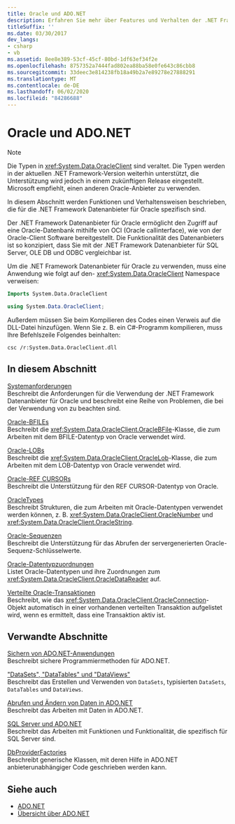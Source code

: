 ```yaml
---
title: Oracle und ADO.NET
description: Erfahren Sie mehr über Features und Verhalten der .NET Framework Datenanbieter für Oracle, die den Zugriff auf eine Oracle-Datenbank mithilfe der Oracle-Benutzeroberfläche ermöglicht.
titleSuffix: ''
ms.date: 03/30/2017
dev_langs:
- csharp
- vb
ms.assetid: 8ee8e389-53cf-45cf-80bd-1df63ef34f2e
ms.openlocfilehash: 8757352a7444fad802ea88ba58e0fe643c86cbb8
ms.sourcegitcommit: 33deec3e814238fb18a49b2a7e89278e27888291
ms.translationtype: MT
ms.contentlocale: de-DE
ms.lasthandoff: 06/02/2020
ms.locfileid: "84286688"
---
```

# <a name="oracle-and-adonet"></a>Oracle und ADO.NET
> [!NOTE]
> Die Typen in <xref:System.Data.OracleClient> sind veraltet. Die Typen werden in der aktuellen .NET Framework-Version weiterhin unterstützt, die Unterstützung wird jedoch in einem zukünftigen Release eingestellt. Microsoft empfiehlt, einen anderen Oracle-Anbieter zu verwenden.  
  
 In diesem Abschnitt werden Funktionen und Verhaltensweisen beschrieben, die für die .NET Framework Datenanbieter für Oracle spezifisch sind.  
  
 Der .NET Framework Datenanbieter für Oracle ermöglicht den Zugriff auf eine Oracle-Datenbank mithilfe von OCI (Oracle callinterface), wie von der Oracle-Client Software bereitgestellt. Die Funktionalität des Datenanbieters ist so konzipiert, dass Sie mit der .NET Framework Datenanbieter für SQL Server, OLE DB und ODBC vergleichbar ist.  
  
 Um die .NET Framework Datenanbieter für Oracle zu verwenden, muss eine Anwendung wie folgt auf den- <xref:System.Data.OracleClient> Namespace verweisen:  
  
```vb  
Imports System.Data.OracleClient  
```  
  
```csharp  
using System.Data.OracleClient;  
```  
  
 Außerdem müssen Sie beim Kompilieren des Codes einen Verweis auf die DLL-Datei hinzufügen. Wenn Sie z. B. ein C#-Programm kompilieren, muss Ihre Befehlszeile Folgendes beinhalten:  
  
```console
csc /r:System.Data.OracleClient.dll  
```  
  
## <a name="in-this-section"></a>In diesem Abschnitt  
 [Systemanforderungen](system-requirements-for-the-dotnet-data-provider-for-oracle.md)  
 Beschreibt die Anforderungen für die Verwendung der .NET Framework Datenanbieter für Oracle und beschreibt eine Reihe von Problemen, die bei der Verwendung von zu beachten sind.  
  
 [Oracle-BFILEs](oracle-bfiles.md)  
 Beschreibt die <xref:System.Data.OracleClient.OracleBFile>-Klasse, die zum Arbeiten mit dem BFILE-Datentyp von Oracle verwendet wird.  
  
 [Oracle-LOBs](oracle-lobs.md)  
 Beschreibt die <xref:System.Data.OracleClient.OracleLob>-Klasse, die zum Arbeiten mit dem LOB-Datentyp von Oracle verwendet wird.  
  
 [Oracle-REF CURSORs](oracle-ref-cursors.md)  
 Beschreibt die Unterstützung für den REF CURSOR-Datentyp von Oracle.  
  
 [OracleTypes](oracletypes.md)  
 Beschreibt Strukturen, die zum Arbeiten mit Oracle-Datentypen verwendet werden können, z. B. <xref:System.Data.OracleClient.OracleNumber> und <xref:System.Data.OracleClient.OracleString>.  
  
 [Oracle-Sequenzen](oracle-sequences.md)  
 Beschreibt die Unterstützung für das Abrufen der servergenerierten Oracle-Sequenz-Schlüsselwerte.  
  
 [Oracle-Datentypzuordnungen](oracle-data-type-mappings.md)  
 Listet Oracle-Datentypen und ihre Zuordnungen zum <xref:System.Data.OracleClient.OracleDataReader> auf.  
  
 [Verteilte Oracle-Transaktionen](oracle-distributed-transactions.md)  
 Beschreibt, wie das <xref:System.Data.OracleClient.OracleConnection>-Objekt automatisch in einer vorhandenen verteilten Transaktion aufgelistet wird, wenn es ermittelt, dass eine Transaktion aktiv ist.  
  
## <a name="related-sections"></a>Verwandte Abschnitte  
 [Sichern von ADO.NET-Anwendungen](securing-ado-net-applications.md)  
 Beschreibt sichere Programmiermethoden für ADO.NET.  
  
 ["DataSets", "DataTables" und "DataViews"](./dataset-datatable-dataview/index.md)  
 Beschreibt das Erstellen und Verwenden von `DataSets`, typisierten `DataSets`, `DataTables` und `DataViews`.  
  
 [Abrufen und Ändern von Daten in ADO.NET](retrieving-and-modifying-data.md)  
 Beschreibt das Arbeiten mit Daten in ADO.NET.  
  
 [SQL Server und ADO.NET](./sql/index.md)  
 Beschreibt das Arbeiten mit Funktionen und Funktionalität, die spezifisch für SQL Server sind.  
  
 [DbProviderFactories](dbproviderfactories.md)  
 Beschreibt generische Klassen, mit deren Hilfe in ADO.NET anbieterunabhängiger Code geschrieben werden kann.  
  
## <a name="see-also"></a>Siehe auch

- [ADO.NET](index.md)
- [Übersicht über ADO.NET](ado-net-overview.md)
